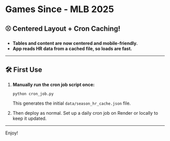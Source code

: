 
# Games Since - MLB 2025

## ⚾ Centered Layout + Cron Caching!

- **Tables and content are now centered and mobile-friendly.**
- **App reads HR data from a cached file, so loads are fast.**

---

## 🛠 First Use

1. **Manually run the cron job script once:**
   ```
   python cron_job.py
   ```
   This generates the initial `data/season_hr_cache.json` file.

2. Then deploy as normal. Set up a daily cron job on Render or locally to keep it updated.

---

Enjoy!
